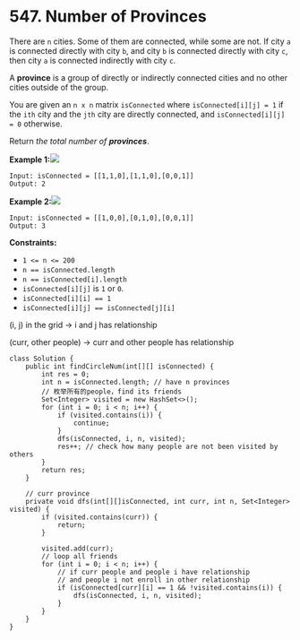 # 547. Number of Provinces



There are `n` cities. Some of them are connected, while some are not. If city `a` is connected directly with city `b`, and city `b` is connected directly with city `c`, then city `a` is connected indirectly with city `c`.

A **province** is a group of directly or indirectly connected cities and no other cities outside of the group.

You are given an `n x n` matrix `isConnected` where `isConnected[i][j] = 1` if the `ith` city and the `jth` city are directly connected, and `isConnected[i][j] = 0` otherwise.

Return _the total number of **provinces**_.

**Example 1:**![](https://assets.leetcode.com/uploads/2020/12/24/graph1.jpg)

```
Input: isConnected = [[1,1,0],[1,1,0],[0,0,1]]
Output: 2
```

**Example 2:**![](https://assets.leetcode.com/uploads/2020/12/24/graph2.jpg)

```
Input: isConnected = [[1,0,0],[0,1,0],[0,0,1]]
Output: 3
```

**Constraints:**

* `1 <= n <= 200`
* `n == isConnected.length`
* `n == isConnected[i].length`
* `isConnected[i][j]` is `1` or `0`.
* `isConnected[i][i] == 1`
* `isConnected[i][j] == isConnected[j][i]`

(i, j) in the grid -> i and j has relationship

(curr, other people) -> curr and other people has relationship

```
class Solution {
    public int findCircleNum(int[][] isConnected) {
        int res = 0;
        int n = isConnected.length; // have n provinces
        // 枚举所有的people，find its friends
        Set<Integer> visited = new HashSet<>(); 
        for (int i = 0; i < n; i++) {
            if (visited.contains(i)) {
                continue;
            }
            dfs(isConnected, i, n, visited);
            res++; // check how many people are not been visited by others
        }
        return res;
    }
    
    // curr province
    private void dfs(int[][]isConnected, int curr, int n, Set<Integer> visited) {
        if (visited.contains(curr)) {
            return;
        }
        
        visited.add(curr);
        // loop all friends
        for (int i = 0; i < n; i++) {
            // if curr people and people i have relationship
            // and people i not enroll in other relationship
            if (isConnected[curr][i] == 1 && !visited.contains(i)) {
                dfs(isConnected, i, n, visited);
            } 
        }
    }
}
```
